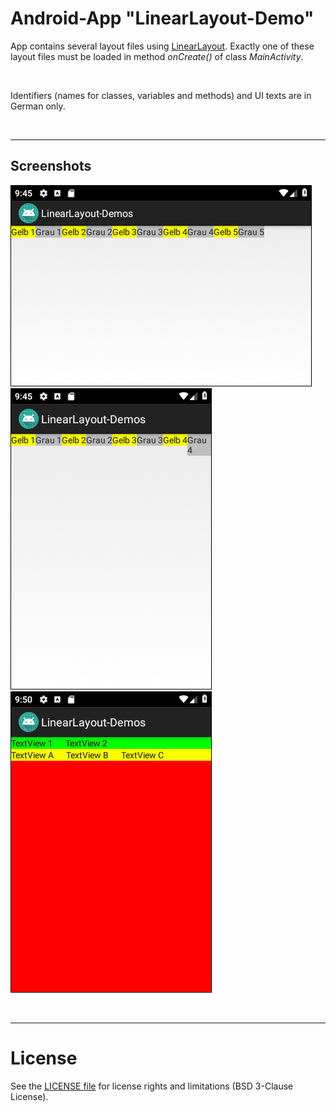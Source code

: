 # Android-App "LinearLayout-Demo"

App contains several layout files using [LinearLayout](https://developer.android.com/reference/android/widget/LinearLayout).
 Exactly one of these layout files must be loaded in method *onCreate()*
 of class *MainActivity*.

<br>

Identifiers (names for classes, variables and methods) and UI texts are in German only.

<br>

----
## Screenshots

![Screenshot 1](screenshot_1.png)  ![Screenshot 2](screenshot_2.png)
![Screenshot 3](screenshot_3.png)

<br>

----
# License

See the [LICENSE file](LICENSE.md) for license rights and limitations (BSD 3-Clause License).
